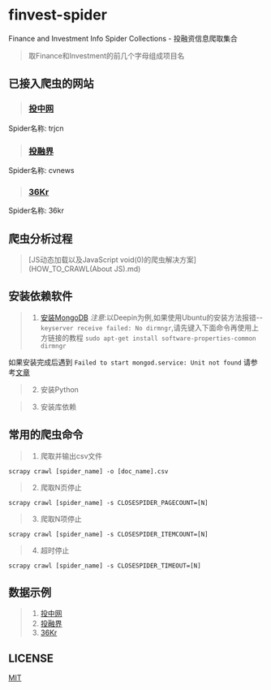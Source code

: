 # finvest-spider
Finance and Investment Info Spider Collections - 投融资信息爬取集合
>取Finance和Investment的前几个字母组成项目名

## 已接入爬虫的网站
>### [投中网](http://www.chinaventure.com.cn)
Spider名称: trjcn

>### [投融界](http://news.trjcn.com/list_70.html)
Spider名称: cvnews

>### [36Kr](https://36kr.com/newsflashes)
Spider名称: 36kr


## 爬虫分析过程
>[JS动态加载以及JavaScript void(0)的爬虫解决方案](HOW_TO_CRAWL(About JS).md)

## 安装依赖软件
>1. [安装MongoDB](https://docs.mongodb.com/manual/tutorial/install-mongodb-on-ubuntu/#install-mongodb-community-edition)
*注意*:以Deepin为例,如果使用Ubuntu的安装方法报错--`keyserver receive failed: No dirmngr`,请先键入下面命令再使用上方链接的教程
`sudo apt-get install software-properties-common dirmngr`

如果安装完成后遇到
`Failed to start mongod.service: Unit not found`
请参考[文章](https://www.cnblogs.com/alan2kat/p/7771635.html)

>2. 安装Python

>3. 安装库依赖


## 常用的爬虫命令
>1. 爬取并输出csv文件
```shell
scrapy crawl [spider_name] -o [doc_name].csv
```
>2. 爬取N页停止
```shell
scrapy crawl [spider_name] -s CLOSESPIDER_PAGECOUNT=[N]
```
>3. 爬取N项停止
```shell
scrapy crawl [spider_name] -s CLOSESPIDER_ITEMCOUNT=[N]
```
>4. 超时停止
```shell
scrapy crawl [spider_name] -s CLOSESPIDER_TIMEOUT=[N]
```

## 数据示例
>1. [投中网](/finvest/cvnews.csv)
>2. [投融界](/finvest/trjcn.csv)
>3. [36Kr](/finvest/36kr.csv)

## LICENSE
[MIT](/LICENSE)